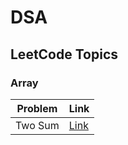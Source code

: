 # DSA

## LeetCode Topics

### Array

| Problem | Link |
|---------|------|
| Two Sum | [Link](Two_Sum) |
